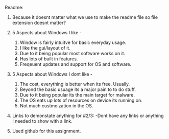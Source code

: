 Readme:

1. Because it doesnt matter what we use to make the readme file so file extension doesnt matter?

2. 5 Aspects about Windows I like - 
	1. Window is fairly intuitve for basic everyday usage.
	2. I like the gui/layout of it.
	3. Due to it being popular most software works on it.
	4. Has lots of built in features.
	5. Freqeuent updates and support for OS and software.
 
3. 5 Aspects about Windows I dont like - 
	1. The cost, everything is better when its free. Usually.
	2. Beyond the basic usuage its a major pain to to do stuff.
	3. Due to it being popular its the main target for malware.
	4. The OS eats up lots of resources on device its running on.
	5. Not much custmoization in the OS. 

4. Links to demonstate anything for #2/3:
-Dont have any links or anything I needed to show with a link.

5. Used github for this assignment.
